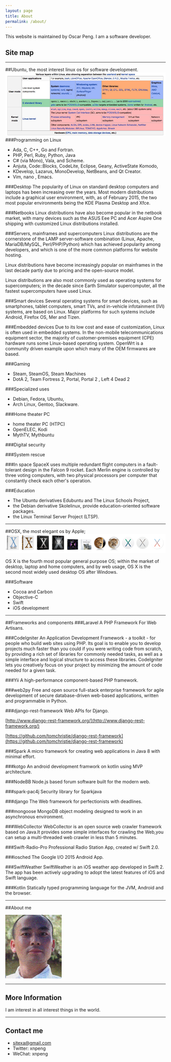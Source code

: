 ```yaml
---
layout: page
title: About
permalink: /about/
---
```


This website is maintained by Oscar Peng. I am a software developer.

## Site map
---------------------------------------------------------------
##Ubuntu, the most interest linux os for software development.
![image](/images/linux-0.png)
###Programming on Linux
-   Ada, C, C++, Go and Fortran. 
-   PHP, Perl, Ruby, Python, Java
-   C# (via Mono), Vala, and Scheme.
-   Anjuta, Code::Blocks, CodeLite, Eclipse, Geany, ActiveState Komodo, 
-   KDevelop, Lazarus, MonoDevelop, NetBeans, and Qt Creator.
-   Vim, nano , Emacs.

###Desktop
The popularity of Linux on standard desktop computers and laptops has been increasing over the years. 
Most modern distributions include a graphical user environment, with, as of February 2015, the two most popular 
environments being the KDE Plasma Desktop and Xfce.

###Netbooks
Linux distributions have also become popular in the netbook market, with many devices such as the ASUS Eee PC and Acer 
Aspire One shipping with customized Linux distributions installed.

###Servers, mainframes and supercomputers
Linux distributions are the cornerstone of the LAMP server-software combination (Linux, Apache, MariaDB/MySQL, 
Perl/PHP/Python) which has achieved popularity among developers, and which is one of the more common platforms for 
website hosting.

Linux distributions have become increasingly popular on mainframes in the last decade partly due to pricing and the 
open-source model. 

Linux distributions are also most commonly used as operating systems for supercomputers; in the decade since Earth Simulator
 supercomputer, all the fastest supercomputers have used Linux. 

###Smart devices
Several operating systems for smart devices, such as smartphones, tablet computers, smart TVs, and in-vehicle infotainment 
(IVI) systems, are based on Linux. Major platforms for such systems include Android, Firefox OS, Mer and Tizen.
 
###Embedded devices
Due to its low cost and ease of customization, Linux is often used in embedded systems. In the non-mobile telecommunications
 equipment sector, the majority of customer-premises equipment (CPE) hardware runs some Linux-based operating system. 
 OpenWrt is a community driven example upon which many of the OEM firmwares are based.
 
###Gaming
-   Steam, SteamOS, Steam Machines
-   DotA 2, Team Fortress 2, Portal, Portal 2 , Left 4 Dead 2 

###Specialized uses
-   Debian, Fedora, Ubuntu, 
-   Arch Linux, Gentoo, Slackware.

###Home theater PC
-   home theater PC (HTPC)
-   OpenELEC, Kodi
-   MythTV, Mythbuntu

###Digital security

###System rescue

###In space
SpaceX uses multiple redundant flight computers in a fault-tolerant design in the Falcon 9 rocket. Each Merlin engine is 
controlled by three voting computers, with two physical processors per computer that constantly check each other's operation.

###Education
-   The Ubuntu derivatives Edubuntu and The Linux Schools Project, 
-   the Debian derivative Skolelinux, provide education-oriented software packages. 
-   the Linux Terminal Server Project (LTSP).

---------------------------------------------------------------
##OSX, the most elegant os by Apple;
![image](/images/Osxboxes.png)

OS X is the fourth most popular general purpose OS; within the market of desktop, laptop and home computers, and by web usage, 
OS X is the second most widely used desktop OS after Windows.

###Software
-   Cocoa and Carbon
-   Objective-C
-   Swift
-   iOS development

---------------------------------------------------------------

##Frameworks and components
###Laravel
A PHP Framework For Web Artisans.

###CodeIgniter
An Application Development Framework - a toolkit - for people who build web sites using PHP. Its goal is to enable you to develop projects much faster than you could if you were writing code from scratch, by providing a rich set of libraries for commonly needed tasks, as well as a simple interface and logical structure to access these libraries. CodeIgniter lets you creatively focus on your project by minimizing the amount of code needed for a given task.

###Yii 
A high-performance component-based PHP framework.

###web2py
Free and open source full-stack enterprise framework for agile development of secure database-driven web-based applications, 
written and programmable in Python.

###django-rest-framework
Web APIs for Django.

[http://www.django-rest-framework.org/](http://www.django-rest-framework.org/)

[https://github.com/tomchristie/django-rest-framework](https://github.com/tomchristie/django-rest-framework)


###Spark
A micro framework for creating web applications in Java 8 with minimal effort.

###kotgo
An android development framwork on kotlin using MVP architecture.

###NodeBB
Node.js based forum software built for the modern web.

###spark-pac4j
Security library for Sparkjava

###django
The Web framework for perfectionists with deadlines.

###mongoose
MongoDB object modeling designed to work in an asynchronous environment.

###WebCollector
WebCollector is an open source web crawler framework based on Java.It provides some simple interfaces for crawling the Web,you can setup a multi-threaded web crawler in less than 5 minutes.

###Swift-Radio-Pro
Professional Radio Station App, created w/ Swift 2.0.

###iosched
The Google I/O 2015 Android App.

###SwiftWeather
SwiftWeather is an iOS weather app developed in Swift 2. The app has been actively upgrading to adopt the latest features of iOS and Swift language.

###Kotlin
Statically typed programming language for the JVM, Android and the browser.

----------------

##About me

![image](/images/oscar.png)

-----------------

## More Information

I am interest in all interest things in the world.

-------------------

## Contact me

-   sitexa@gmail.com
-   Twitter: xnpeng
-   WeChat: xnpeng